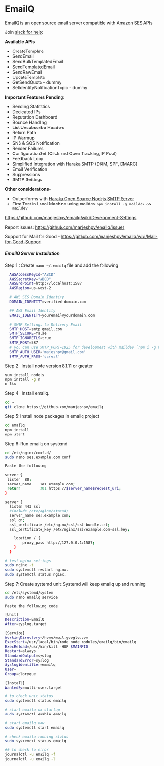 # EmailQ

EmailQ is an open source email server compatible with Amazon SES APIs

Join [slack for help](https://join.slack.com/t/emailq/shared_invite/enQtMzg4MDA0MDcyMDM2LTFhZTNhYzQwMzVkYWVmODRhYTdiMjI3YTc5ZWMxZDUyOWIxYmI3MDliMWQxMGZlMmQwNzk4Yjg4MmRmOGFjYTU):

**Available APIs**

- CreateTemplate
- SendEmail
- SendBulkTemplatedEmail
- SendTemplatedEmail
- SendRawEmail
- UpdateTemplate
- GetSendQuota - dummy
- SetIdentityNotificationTopic - dummy

**Important Features Pending**:

- Sending Statitstics
- Dedicated IPs
- Reputation Dashboard
- Bounce Handling
- List Unsubscribe Headers
- Return Path
- IP Warmup
- SNS & SQS Notification
- Render Failures
- ConfigurationSet (Click and Open Tracking, IP Pool)
- Feedback Loop
- Simplified Integration with Haraka SMTP (DKIM, SPF, DMARC)
- Email Verification
- Suppressions
- SMTP Settings


**Other considerations**-

- Outperforms with [Haraka Open Source Nodejs SMTP Server](https://github.com/haraka/Haraka)
- First Test in Local Machine using maildev `npm install -g maildev && maildev`

https://github.com/manjeshpv/emailq/wiki/Development-Settings

Report issues: https://github.com/manjeshpv/emailq/issues

Support for Mail for Good - https://github.com/manjeshpv/emailq/wiki/Mail-for-Good-Support

##### EmailQ Server Installation

Step 1 : Create `nano ~/.emailq` file and add the following
```sh
  AWSAccessKeyId="ABCD"
  AWSSecretKey="ABCD"
  AWSEndPoint=http://localhost:1587
  AWSRegion=us-west-2
  
  # AWS SES Domain Identity
  DOMAIN_IDENTITY=verified-domain.com
  
  ## AWS Email Identity
  EMAIL_IDENTITY=youremail@yourdomain.com
  
  # SMTP Settings to Delivery Email
  SMTP_HOST=smtp.gmail.com
  SMTP_SECURE=false
  SMTP_IGNORETLS=true
  SMTP_PORT=587
  # you can use SMTP_PORT=1025 for development with maildev `npm i -g maildev; maildev`
  SMTP_AUTH_USER='majeshpv@gmail.com'
  SMTP_AUTH_PASS='screat'
```

Step 2 : Install node version 8.1.11 or greater
```sh
yum install nodejs
npm install -g n
n lts

```

Step 4 : Install emailq.
```sh
cd ~
git clone https://github.com/manjeshpv/emailq
```

Step 5: Install node packages in emailq project

```sh
cd emailq
npm install
npm start
```

Step 6: Run emailq on systemd

```sh
cd /etc/nginx/conf.d/
sudo nano ses.example.com.conf

Paste the following 

server {
 listen  80;
 server_name    ses.example.com;
 return         301 https://$server_name$request_uri;
}

server {
  listen 443 ssl;
  #include /etc/nginx/statsd;
  server_name ses.example.com;
  ssl on;
  ssl_certificate /etc/nginx/ssl/ssl-bundle.crt;
  ssl_certificate_key /etc/nginx/ssl/example.com-ssl.key;

    location / {
        proxy_pass http://127.0.0.1:1587;
    }
  }

# test nginx settings
sudo nginx -t
sudo systemctl restart nginx.
sudo systemctl status nginx.
```

Step 7: Create systemd unit: Systemd will keep emailq up and running

```sh
cd /etc/systemd/system
sudo nano emailq.service

Paste the following code

[Unit]
Description=EmailQ
After=syslog.target

[Service]
WorkingDirectory=/home/mail.google.com
ExecStart=/usr/local/bin/node node_modules/emailq/bin/emailq
ExecReload=/usr/bin/kill -HUP $MAINPID
Restart=always
StandardOutput=syslog
StandardError=syslog
SyslogIdentifier=emailq
User=
Group=gloryque

[Install]
WantedBy=multi-user.target

# to check unit status
sudo systemctl status emailq

# start emailq on startup
sudo systemctl enable emailq

# start emailq now
sudo systemctl start emailq

# check emailq running status
sudo systemctl status emailq

## to check fo error
journalctl -u emailq -f
journalctl -u emailq -l
```
